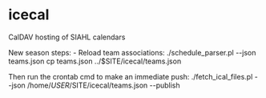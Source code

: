 icecal
======

CalDAV hosting of SIAHL calendars



New season steps:
	- Reload team associations:
		./schedule_parser.pl --json teams.json
		cp teams.json ../$SITE/icecal/teams.json 

Then run the crontab cmd to make an immediate push:
	./fetch_ical_files.pl --json /home/$USER/$SITE/icecal/teams.json --publish
